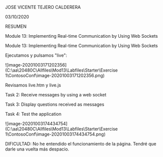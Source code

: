 JOSE VICENTE TEJERO CALDERERA	

03/10/2020

RESUMEN

Module 13: Implementing Real-time Communication by Using Web Sockets

Module 13: Implementing Real-time Communication by Using Web Sockets

Ejecutamos y pulsamos "live":

![image-20201003171202356](C:\aa\20480C\Allfiles\Mod13\Labfiles\Starter\Exercise 1\ContosoConf\image-20201003171202356.png)

Revisamos live.htm y live.js

Task 2: Receive messages by using a web socket

Task 3: Display questions received as messages

Task 4: Test the application

![image-20201003174434754](C:\aa\20480C\Allfiles\Mod13\Labfiles\Starter\Exercise 1\ContosoConf\image-20201003174434754.png)

DIFICULTAD: No he entendido el funcionamiento de la página. Tendré que darle una vuelta más despacio.